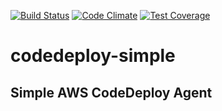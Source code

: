 
[![Build Status](https://travis-ci.org/jdrago999/codedeploy-simple.svg?branch=master)](https://travis-ci.org/jdrago999/codedeploy-simple)
[![Code Climate](https://codeclimate.com/github/jdrago999/codedeploy-simple/badges/gpa.svg)](https://codeclimate.com/github/jdrago999/codedeploy-simple)
[![Test Coverage](https://codeclimate.com/github/jdrago999/codedeploy-simple/badges/coverage.svg)](https://codeclimate.com/github/jdrago999/codedeploy-simple/coverage)

# codedeploy-simple

## Simple AWS CodeDeploy Agent



